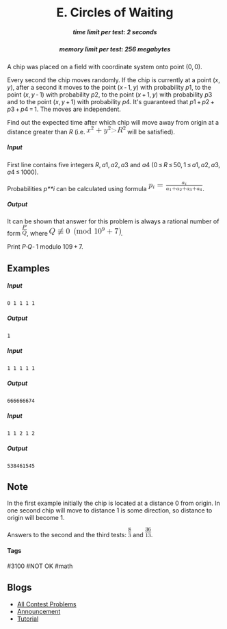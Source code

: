<h1 style='text-align: center;'> E. Circles of Waiting</h1>

<h5 style='text-align: center;'>time limit per test: 2 seconds</h5>
<h5 style='text-align: center;'>memory limit per test: 256 megabytes</h5>

A chip was placed on a field with coordinate system onto point (0, 0).

Every second the chip moves randomly. If the chip is currently at a point (*x*, *y*), after a second it moves to the point (*x* - 1, *y*) with probability *p*1, to the point (*x*, *y* - 1) with probability *p*2, to the point (*x* + 1, *y*) with probability *p*3 and to the point (*x*, *y* + 1) with probability *p*4. It's guaranteed that *p*1 + *p*2 + *p*3 + *p*4 = 1. The moves are independent.

Find out the expected time after which chip will move away from origin at a distance greater than *R* (i.e. ![](images/9f4670fa50106dc217721881b50d148d5cb411e6.png) will be satisfied).

##### Input

First line contains five integers *R*, *a*1, *a*2, *a*3 and *a*4 (0 ≤ *R* ≤ 50, 1 ≤ *a*1, *a*2, *a*3, *a*4 ≤ 1000).

Probabilities *p**i* can be calculated using formula ![](images/65ccb7dfe60ba768ddd49ae4fc254f5cf595d980.png).

##### Output

It can be shown that answer for this problem is always a rational number of form ![](images/b795551c4ba5b501281e7063ac11feb87c7f234f.png), where ![](images/deeb778b5db74d34de7beb4fe39bce44379acd40.png).

Print *P*·*Q*- 1 modulo 109 + 7. 

## Examples

##### Input


```text
0 1 1 1 1  

```
##### Output


```text
1
```
##### Input


```text
1 1 1 1 1  

```
##### Output


```text
666666674
```
##### Input


```text
1 1 2 1 2  

```
##### Output


```text
538461545
```
## Note

In the first example initially the chip is located at a distance 0 from origin. In one second chip will move to distance 1 is some direction, so distance to origin will become 1.

Answers to the second and the third tests: ![](images/4698d4bc5d3f09c8d2261ff8d109754f88454614.png) and ![](images/43b509b340db034f967064e721a5926972df0e73.png).



#### Tags 

#3100 #NOT OK #math 

## Blogs
- [All Contest Problems](../Tinkoff_Internship_Warmup_Round_2018_and_Codeforces_Round_475_(Div._1).md)
- [Announcement](../blogs/Announcement.md)
- [Tutorial](../blogs/Tutorial.md)
